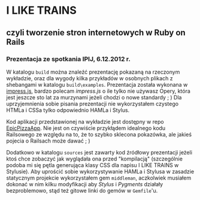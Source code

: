 # I LIKE TRAINS
## czyli tworzenie stron internetowych w Ruby on Rails
### Prezentacja ze spotkania IPIJ, 6.12.2012 r.

W katalogu `build` można znaleźć prezentację pokazaną na rzeczonym wykładzie, oraz dla wygody kilka przykładów w osobnych plikach z shebangami w katalogu `build\examples`.
Prezentacja została wykonana w [impress.js](https://github.com/bartaz/impress.js), bardzo polecam *impress.js* o ile tylko nie używasz Opery, która jest jeszcze sto lat za murzynami jeżeli chodzi o nowe standardy ; )
Dla uprzyjemnienia sobie pisania prezentacji nie wykorzystałem czystego HTMLa i CSSa tylko odpowiednio HAMLa i Stylus.

Kod aplikacji przedstawionej na wykładzie jest dostępny w repo [EpicPizzaApp](https://github.com/jaen/EpicPizzaApp).
Nie jest on czywiście przykłądem idealnego kodu Railsowego ze względu na to, że to szybko sklecona pokazówka, ale jakieś pojecia o Railsach może dawać ; )

Dodatkowo w katalogu `sources` jest zawarty kod źródłowy prezentacji jeżeli ktoś chce zobaczyć jak wyglądała ona przed "kompilacją" (szczególnie podoba mi się pętla generująca klasy CSS dla napisu I LIKE TRAINS w Stylusie).
Aby uprościć sobie wykorzystywanie HAMLa i Stylusa w zasadzie statycznym projekcie wykorzystałem gem `middleman`, aczkolwiek musiałem dokonać w nim kilku modyfikacji aby *Stylus* i *Pygments* działały bezproblemowo, stąd też gitowe linki do gemów w `Gemfile`'u.
